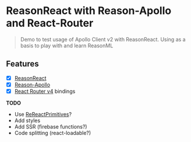 # ReasonReact with Reason-Apollo and React-Router

> Demo to test usage of Apollo Client v2 with ReasonReact. Using as a basis to play with and learn ReasonML

## Features

- [x] [ReasonReact](https://reasonml.github.io/reason-react/)
- [x] [Reason-Apollo](https://github.com/Gregoirevda/reason-apollo)
- [x] [React Router v4](https://reacttraining.com/react-router/api) bindings

**TODO**
- Use [ReReactPrimitives](https://github.com/bloodyowl/reReactPrimitives)?
- Add styles
- Add SSR (firebase functions?)
- Code splitting (react-loadable?)
